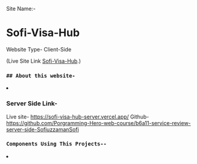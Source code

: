 Site Name:-
# Sofi-Visa-Hub

Website Type- Client-Side

(Live Site Link [Sofi-Visa-Hub](https://sofi-visa-hub.web.app/).)


### `## About this website-`

<li></li>




### Server Side Link-
Live site- https://sofi-visa-hub-server.vercel.app/
Github- https://github.com/Porgramming-Hero-web-course/b6a11-service-review-server-side-SofiuzzamanSofi

### `Components Using This Projects--`


<li></li>
